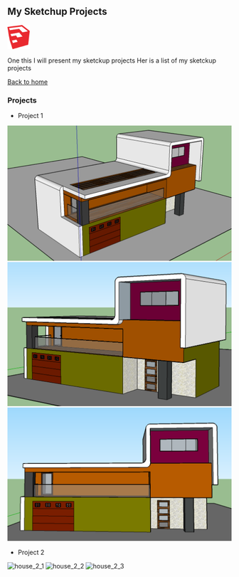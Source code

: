## My Sketchup Projects

<img width="50" src="images/sketchup_logo.png" title="sketchup logo" />

One this I will present my sketckup projects
Her is a list of my sketckup projects

[Back to home](README.md)

### Projects

- Project 1

<img src="images/house_1_1.png" title="house_1_1" />

<img src="images/house_1_3.png" title="house_1_3" />

<img src="images/house _1_2.png" title="house_1_2" />



- Project 2

<img scr="images/ house_2_1.png" title="house_2_1" />

<img scr="images/house_2_2.png" title="house_2_2" />

<img scr="images/house _2_3.png" title="house_2_3" />

